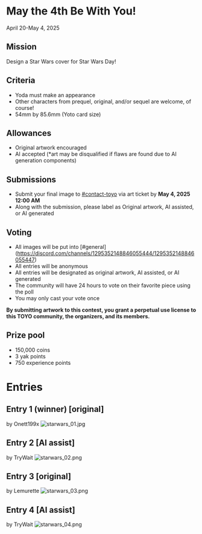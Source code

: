 # May the 4th Be With You!

April 20-May 4, 2025

## Mission
Design a Star Wars cover for Star Wars Day!

## Criteria
* Yoda must make an appearance
* Other characters from prequel, original, and/or sequel are welcome, of course!
* 54mm by 85.6mm (Yoto card size)

## Allowances
* Original artwork encouraged
* AI accepted (*art may be disqualified if flaws are found due to AI generation components)

## Submissions
* Submit your final image to ⁠[#⁠contact-toyo](https://discordapp.com/channels/1295352148846055444/1297387976266874991) via art ticket by  **May 4, 2025 12:00 AM**
* Along with the submission, please label as Original artwork, AI assisted, or AI generated

## Voting
* All images will be put into [#general] (https://discord.com/channels/1295352148846055444/1295352148846055447)
* All entries will be anonymous
* All entries will be designated as original artwork, AI assisted, or AI generated
* The community will have 24 hours to vote on their favorite piece using the poll
* You may only cast your vote once

**By submitting artwork to this contest, you grant a perpetual use license to this TOYO community, the organizers, and its members.**

## Prize pool
* 150,000 coins
* 3 yak points
* 750 experience points

# Entries

## Entry 1 (winner) [original]
by Onett199x
![starwars_01.jpg](/img/contests/starwars_01.jpg)

## Entry 2 [AI assist]
by TryWait
![starwars_02.png](/img/contests/starwars_02.png)

## Entry 3 [original]
by Lemurette
![starwars_03.png](/img/contests/starwars_03.png)

## Entry 4 [AI assist]
by TryWait
![starwars_04.png](/img/contests/starwars_04.png)
